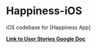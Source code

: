 # Happiness-iOS
iOS codebase for [Happiness App]

**[Link to User Stories Google Doc](https://docs.google.com/document/d/1Zab9_BD1xHTfC9jOYdEJxDo8GbvPtPb54G8WkBkLnB4/edit?ts=58212ceb#)**